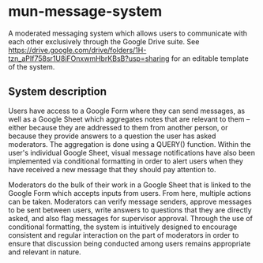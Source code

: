 # mun-message-system
A moderated messaging system which allows users to communicate with each other exclusively through the Google Drive suite. See https://drive.google.com/drive/folders/1H-tzn_aPIf758sr1U8iFOnxwmHbrKBsB?usp=sharing for an editable template of the system. 

## System description
Users have access to a Google Form where they can send messages, as well as a Google Sheet which aggregates notes that are relevant to them – either because they are addressed to them from another person, or because they provide answers to a question the user has asked moderators. The aggregation is done using a QUERY() function. Within the user's individual Google Sheet, visual message notifications have also been implemented via conditional formatting in order to alert users when they have received a new message that they should pay attention to. 

Moderators do the bulk of their work in a Google Sheet that is linked to the Google Form which accepts inputs from users. From here, multiple actions can be taken. Moderators can verify message senders, approve messages to be sent between users, write answers to questions that they are directly asked, and also flag messages for supervisor approval. Through the use of conditional formatting, the system is intuitively designed to encourage consistent and regular interaction on the part of moderators in order to ensure that discussion being conducted among users remains appropriate and relevant in nature. 
